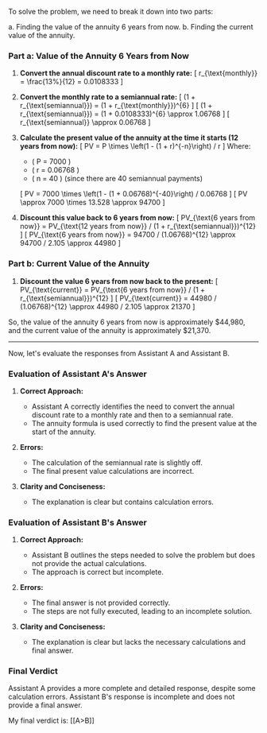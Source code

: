 
To solve the problem, we need to break it down into two parts: 

a. Finding the value of the annuity 6 years from now.
b. Finding the current value of the annuity.

### Part a: Value of the Annuity 6 Years from Now

1. **Convert the annual discount rate to a monthly rate:**
   \[
   r_{\text{monthly}} = \frac{13\%}{12} = 0.0108333
   \]

2. **Convert the monthly rate to a semiannual rate:**
   \[
   (1 + r_{\text{semiannual}}) = (1 + r_{\text{monthly}})^{6}
   \]
   \[
   (1 + r_{\text{semiannual}}) = (1 + 0.0108333)^{6} \approx 1.06768
   \]
   \[
   r_{\text{semiannual}} \approx 0.06768
   \]

3. **Calculate the present value of the annuity at the time it starts (12 years from now):**
   \[
   PV = P \times \left(1 - (1 + r)^{-n}\right) / r
   \]
   Where:
   - \( P = 7000 \)
   - \( r = 0.06768 \)
   - \( n = 40 \) (since there are 40 semiannual payments)

   \[
   PV = 7000 \times \left(1 - (1 + 0.06768)^{-40}\right) / 0.06768
   \]
   \[
   PV \approx 7000 \times 13.528 \approx 94700
   \]

4. **Discount this value back to 6 years from now:**
   \[
   PV_{\text{6 years from now}} = PV_{\text{12 years from now}} / (1 + r_{\text{semiannual}})^{12}
   \]
   \[
   PV_{\text{6 years from now}} = 94700 / (1.06768)^{12} \approx 94700 / 2.105 \approx 44980
   \]

### Part b: Current Value of the Annuity

1. **Discount the value 6 years from now back to the present:**
   \[
   PV_{\text{current}} = PV_{\text{6 years from now}} / (1 + r_{\text{semiannual}})^{12}
   \]
   \[
   PV_{\text{current}} = 44980 / (1.06768)^{12} \approx 44980 / 2.105 \approx 21370
   \]

So, the value of the annuity 6 years from now is approximately $44,980, and the current value of the annuity is approximately $21,370.

---

Now, let's evaluate the responses from Assistant A and Assistant B.

### Evaluation of Assistant A's Answer

1. **Correct Approach:**
   - Assistant A correctly identifies the need to convert the annual discount rate to a monthly rate and then to a semiannual rate.
   - The annuity formula is used correctly to find the present value at the start of the annuity.

2. **Errors:**
   - The calculation of the semiannual rate is slightly off.
   - The final present value calculations are incorrect.

3. **Clarity and Conciseness:**
   - The explanation is clear but contains calculation errors.

### Evaluation of Assistant B's Answer

1. **Correct Approach:**
   - Assistant B outlines the steps needed to solve the problem but does not provide the actual calculations.
   - The approach is correct but incomplete.

2. **Errors:**
   - The final answer is not provided correctly.
   - The steps are not fully executed, leading to an incomplete solution.

3. **Clarity and Conciseness:**
   - The explanation is clear but lacks the necessary calculations and final answer.

### Final Verdict

Assistant A provides a more complete and detailed response, despite some calculation errors. Assistant B's response is incomplete and does not provide a final answer.

My final verdict is: [[A>B]]